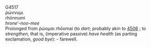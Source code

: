 <body>
  <p>G4517<br>  ῥώννυμι  <br> rhōnnumi  <br><i>hrone‘-noo-mee </i><br>Prolonged from   ῥώομαι    rhōomai   (to <i>dart</i>; probably akin to <a href="g4506.htm">4506</a> ; to <i>strengthen</i>, that is, (imperative passive) <i>have</i> <i>health</i> (as parting exclamation, <i>good</i> <i>bye</i>): - farewell.<br></p>
 </body>